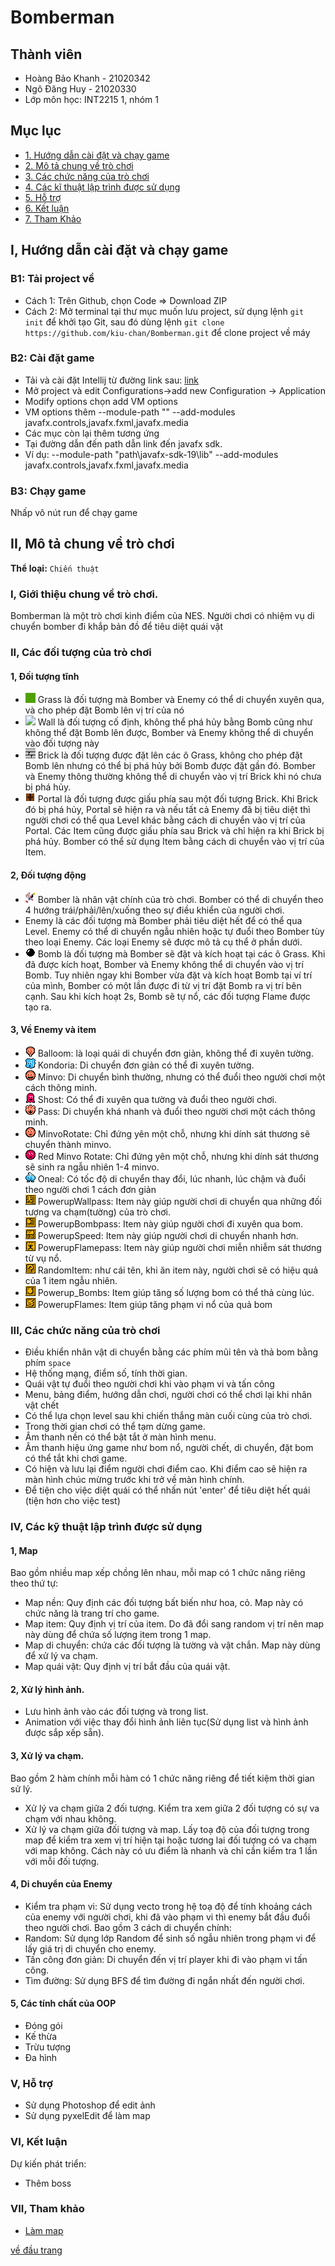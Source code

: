 # Bomberman
<a name="ve-dau-trang"/>

## Thành viên
* Hoàng Bảo Khanh - 21020342
* Ngô Đăng Huy - 21020330
* Lớp môn học: INT2215 1, nhóm 1

##  Mục lục
* [1. Hướng dẫn cài đặt và chạy game](#cai-dat)
* [2. Mô tả chung về trò chơi](#mo-ta)
* [3. Các chức năng của trò chơi](#chuc-nang)
* [4. Các kĩ thuật lập trình được sử dụng](#ki-thuat)
* [5. Hỗ trợ](#ho-tro)
* [6. Kết luận](#ket-luan)
* [7. Tham Khảo](#tham-khao)

<a name="cai-dat"/>

## I, Hướng dẫn cài đặt và chạy game
### B1: Tải project về
- Cách 1: Trên Github, chọn Code => Download ZIP  
- Cách 2: Mở terminal tại thư mục muốn lưu project, sử dụng lệnh `git init` để khởi tạo Git, sau đó dùng lệnh `git clone https://github.com/kiu-chan/Bomberman.git` để clone project về máy
### B2: Cài đặt game
- Tải và cài đặt Intellij từ đường link sau: [link](https://www.jetbrains.com/idea/download/#section=windows)
- Mở project và edit Configurations->add new Configuration -> Application
- Modify options chọn add VM options
- VM options thêm --module-path "" --add-modules javafx.controls,javafx.fxml,javafx.media
- Các mục còn lại thêm tương ứng
- Tại đường dẫn đến path dẫn link đến javafx sdk. 
- Ví dụ: --module-path "path\javafx-sdk-19\lib" --add-modules javafx.controls,javafx.fxml,javafx.media
### B3: Chạy game
Nhấp vô nút run để chạy game

 <a name="mo-ta"/>

## II, Mô tả chung về trò chơi
**Thể loại:** `Chiến thuật`

### I, Giới thiệu chung về trò chơi.
Bomberman là một trò chơi kinh điểm của NES.
Người chơi có nhiệm vụ di chuyển bomber đi khắp bản đồ để tiêu diệt quái vật


<a name = "chuc-nang"/>

### II, Các đối tượng của trò chơi

#### 1, Đối tượng tĩnh
- ![](bomberman-starter-starter-2/res/IMG/map/images/map_01.png) Grass là đối tượng mà Bomber và Enemy có thể di chuyển xuyên qua, và cho phép đặt Bomb lên vị trí của nó
- ![](bomberman-starter-starter-2/bomberman-starter-starter-2/res/IMG/map/images/map_02.png) Wall là đối tượng cố định, không thể phá hủy bằng Bomb cũng như không thể đặt Bomb lên được, Bomber và Enemy không thể di chuyển vào đối tượng này
- ![](bomberman-starter-starter-2/res/IMG/map/images/map_03.png) Brick là đối tượng được đặt lên các ô Grass, không cho phép đặt Bomb lên nhưng có thể bị phá hủy bởi Bomb được đặt gần đó. Bomber và Enemy thông thường không thể di chuyển vào vị trí Brick khi nó chưa bị phá hủy.
- ![](bomberman-starter-starter-2/res/IMG/map/images/map_07.png) Portal là đối tượng được giấu phía sau một đối tượng Brick. Khi Brick đó bị phá hủy, Portal sẽ hiện ra và nếu tất cả Enemy đã bị tiêu diệt thì người chơi có thể qua Level khác bằng cách di chuyển vào vị trí của Portal.
  Các Item cũng được giấu phía sau Brick và chỉ hiện ra khi Brick bị phá hủy. Bomber có thể sử dụng Item bằng cách di chuyển vào vị trí của Item.
#### 2, Đối tượng động
- ![](bomberman-starter-starter-2/res/EditIMG/bomb1.png) Bomber là nhân vật chính của trò chơi. Bomber có thể di chuyển theo 4 hướng trái/phải/lên/xuống theo sự điều khiển của người chơi.
- Enemy là các đối tượng mà Bomber phải tiêu diệt hết để có thể qua Level. Enemy có thể di chuyển ngẫu nhiên hoặc tự đuổi theo Bomber tùy theo loại Enemy. Các loại Enemy sẽ được mô tả cụ thể ở phần dưới.
- ![](bomberman-starter-starter-2/res/IMG/images/bom/game_49.png) Bomb là đối tượng mà Bomber sẽ đặt và kích hoạt tại các ô Grass. Khi đã được kích hoạt, Bomber và Enemy không thể di chuyển vào vị trí Bomb. Tuy nhiên ngay khi Bomber vừa đặt và kích hoạt Bomb tại ví trí của mình, Bomber có một lần được đi từ vị trí đặt Bomb ra vị trí bên cạnh. Sau khi kích hoạt 2s, Bomb sẽ tự nổ, các đối tượng Flame được tạo ra.

#### 3, Về Enemy và item
- ![](bomberman-starter-starter-2/res/monster/PNG/game_10.png) Balloom: là loại quái di chuyển đơn giản, không thể đi xuyên tường.
- ![](bomberman-starter-starter-2/res/monster/PNG/game_91.png) Kondoria: Di chuyển đơn giản có thể đi xuyên tường.
- ![](bomberman-starter-starter-2/res/monster/PNG/game_89.png) Minvo: Di chuyển bình thường, nhưng có thể đuổi theo người chơi một cách thông minh.
- ![](bomberman-starter-starter-2/res/monster/PNG/game_87.png) Shost: Có thể đi xuyên qua tường và đuổi theo người chơi.
- ![](bomberman-starter-starter-2/res/monster/PNG/game_85.png) Pass: Di chuyển khá nhanh và đuổi theo người chơi một cách thông minh.
- ![](bomberman-starter-starter-2/res/monster/PNG/game_95.png) MinvoRotate: Chỉ đứng yên một chỗ, nhưng khi dính sát thương sẽ chuyển thành minvo.
- ![](bomberman-starter-starter-2/res/monster/PNG/game_93.png) Red Minvo Rotate: Chỉ đứng yên một chỗ, nhưng khi dính sát thương sẽ sinh ra ngẫu nhiên 1-4 minvo.
- ![](bomberman-starter-starter-2/res/monster/PNG/game_12.png) Oneal: Có tốc độ di chuyển thay đổi, lúc nhanh, lúc chậm và đuổi theo người chơi 1 cách đơn giản
- ![](bomberman-starter-starter-2/res/IMG/images/item/game_164.png) PowerupWallpass: Item này giúp người chơi di chuyển qua những đối tượng va chạm(tường) của trò chơi.
- ![](bomberman-starter-starter-2/res/IMG/images/item/game_166.png) PowerupBombpass: Item này giúp người chơi đi xuyên qua bom.
- ![](bomberman-starter-starter-2/res/IMG/images/item/game_163.png) PowerupSpeed: Item này giúp người chơi di chuyển nhanh hơn.
- ![](bomberman-starter-starter-2/res/IMG/images/item/game_167.png) PowerupFlamepass: Item này giúp người chơi miễn nhiễm sát thương từ vụ nổ.
- ![](bomberman-starter-starter-2/res/IMG/images/item/game_168.png) RandomItem: như cái tên, khi ăn item này, người chơi sẽ có hiệu quả của 1 item ngẫu nhiên.
- ![](bomberman-starter-starter-2/res/IMG/images/item/game_161.png) Powerup_Bombs: Item giúp tăng số lượng bom có thể thả cùng lúc.
- ![](bomberman-starter-starter-2/res/IMG/images/item/game_162.png) PowerupFlames: Item giúp tăng phạm vi nổ của quả bom
### III, Các chức năng của trò chơi
- Điều khiển nhân vật di chuyển bằng các phím mũi tên và thả bom bằng phím `space`
- Hệ thống mạng, điểm số, tính thời gian.
- Quái vật tự đuổi theo người chơi khi vào phạm vi và tấn công
- Menu, bảng điểm, hướng dẫn chơi, người chơi có thể chơi lại khi nhân vật chết
- Có thể lựa chọn level sau khi chiến thắng màn cuối cùng của trò chơi.
- Trong thời gian chơi có thể tạm dừng game.
- Âm thanh nền có thể bật tắt ở màn hình menu.
- Âm thanh hiệu ứng game như bom nổ, người chết, di chuyển, đặt bom có thể tắt khi chơi game.
- Có hiện và lưu lại điểm người chơi điểm cao. Khi điểm cao sẽ hiện ra màn hình chúc mừng trước khi trở về màn hình chính.
- Để tiện cho việc diệt quái có thể nhấn nút 'enter' để tiêu diệt hết quái (tiện hơn cho việc test)
<a name = "ki-thuat"/>

### IV, Các kỹ thuật lập trình được sử dụng
#### 1, Map
Bao gồm nhiều map xếp chồng lên nhau, mỗi map có 1 chức năng riêng theo thứ tự:
- Map nền: Quy định các đối tượng bất biến như hoa, cỏ. Map này có chức năng là trang trí cho game.
- Map item: Quy định vị trí của item. Do đã đổi sang random vị trí nên map này dùng để chứa số lượng item trong 1 map.
- Map di chuyển: chứa các đối tượng là tường và vật chắn. Map này dùng để xử lý va chạm.
- Map quái vật: Quy định vị trí bắt đầu của quái vật.
#### 2, Xử lý hình ảnh.
- Lưu hình ảnh vào các đối tượng và trong list.
- Animation với việc thay đổi hình ảnh liên tục(Sử dụng list và hình ảnh được sắp xếp sẵn).
#### 3, Xử lý va chạm.
Bao gồm 2 hàm chính mỗi hàm có 1 chức năng riêng để tiết kiệm thời gian sử lý.
- Xử lý va chạm giữa 2 đối tượng. Kiểm tra xem giữa 2 đối tượng có sự va chạm với nhau không.
- Xử lý va chạm giữa đối tượng và map. Lấy toạ độ của đối tượng trong map để kiểm tra xem vị trí hiện tại hoặc tương lai đối tượng có va chạm với map không. Cách này có ưu điểm là nhanh và chỉ cần kiểm tra 1 lần với mỗi đối tượng.
#### 4, Di chuyển của Enemy
- Kiểm tra phạm vi: Sử dụng vecto trong hệ toạ độ để tính khoảng cách của enemy với người chơi, khi đã vào phạm vi thì enemy bắt đầu đuổi theo người chơi.
Bao gồm 3 cách di chuyển chính:
- Random: Sử dụng lớp Random để sinh số ngẫu nhiên trong phạm vi để lấy giá trị di chuyển cho enemy.
- Tấn công đơn giản: Di chuyển đến vị trí player khi đi vào phạm vi tấn công.
- Tìm đường: Sử dụng BFS để tìm đường đi ngắn nhất đến người chơi.
#### 5, Các tính chất của OOP
- Đóng gói
- Kế thừa
- Trừu tượng
- Đa hình

<a name = "ho-tro"/>

### V, Hỗ trợ
- Sử dụng Photoshop để edit ảnh
- Sử dụng pyxelEdit để làm map

<a name = "ket-luan"/>

### VI, Kết luận
Dự kiến phát triển:
- Thêm boss

 <a name = "tham-khao"/>

### VII, Tham khảo
- [Làm map](https://www.youtube.com/watch?v=5f-g87aGbBc)

[về đầu trang](#ve-dau-trang)
